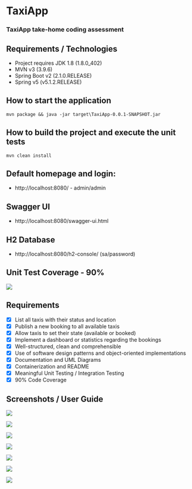 # TaxiApp
### TaxiApp take-home coding assessment

## Requirements / Technologies
- Project requires JDK 1.8 (1.8.0_402)
- MVN v3 (3.9.6)
- Spring Boot v2 (2.1.0.RELEASE)
- Spring v5 (v5.1.2.RELEASE)

## How to start the application
```mvn package && java -jar target\TaxiApp-0.0.1-SNAPSHOT.jar```

## How to build the project and execute the unit tests
```mvn clean install```

## Default homepage and login: 
- http://localhost:8080/ - admin/admin

## Swagger UI
- http://localhost:8080/swagger-ui.html

## H2 Database
- http://localhost:8080/h2-console/ (sa/password)

## Unit Test Coverage - 90%
![](https://github.com/sawftware/TaxiApp/blob/main/readme-img/UnitTestCoverage.png)


## Requirements
- [x] List all taxis with their status and location
- [x] Publish a new booking to all available taxis
- [x] Allow taxis to set their state (available or booked)
- [x] Implement a dashboard or statistics regarding the bookings
- [x] Well-structured, clean and comprehensible
- [x] Use of software design patterns and object-oriented implementations
- [x] Documentation and UML Diagrams
- [x] Containerization and README
- [x] Meaningful Unit Testing / Integration Testing
- [x] 90% Code Coverage

## Screenshots / User Guide
![](https://github.com/sawftware/TaxiApp/blob/main/readme-img/Login.png)

![](https://github.com/sawftware/TaxiApp/blob/main/readme-img/InsertBooking.png)

![](https://github.com/sawftware/TaxiApp/blob/main/readme-img/RegisterTaxi.png)

![](https://github.com/sawftware/TaxiApp/blob/main/readme-img/DisplayBookings.png)

![](https://github.com/sawftware/TaxiApp/blob/main/readme-img/DisplayTaxis.png)

![](https://github.com/sawftware/TaxiApp/blob/main/readme-img/TaxiDashboard.png)

![](https://github.com/sawftware/TaxiApp/blob/main/readme-img/AdminDashboard.png)
